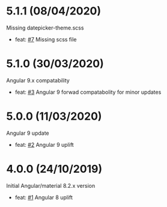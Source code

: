 # 5.1.1 (08/04/2020)
Missing datepicker-theme.scss
* feat: [#7](https://github.com/nader-eloshaiker/mat-datetimepicker/issues/7) Missing scss file
# 5.1.0 (30/03/2020)
Angular 9.x compatability
* feat: [#3](https://github.com/nader-eloshaiker/mat-datetimepicker/issues/6) Angular 9 forwad compatabolity for minor updates
# 5.0.0 (11/03/2020)
Angular 9 update
* feat: [#2](https://github.com/nader-eloshaiker/mat-datetimepicker/issues/4) Angular 9 uplift
# 4.0.0 (24/10/2019)
Initial Angular/material 8.2.x version
* feat: [#1](https://github.com/nader-eloshaiker/mat-datetimepicker/issues/1) Angular 8 uplift
